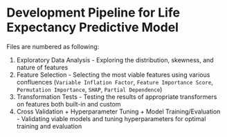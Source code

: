 # Development Pipeline for Life Expectancy Predictive Model

Files are numbered as following:
1. Exploratory Data Analysis - Exploring the distribution, skewness, and nature of features
2. Feature Selection - Selecting the most viable features using various confluences (`Variable Inflation Factor`, `Feature Importance Score`, `Permutation Importance`, `SHAP`, `Partial Dependence`)
3. Transformation Tests - Testing the results of appropriate transformers on features both built-in and custom
4. Cross Validation + Hyperparameter Tuning + Model Training/Evaluation - Validating viable models and tuning hyperparameters for optimal training and evaluation

